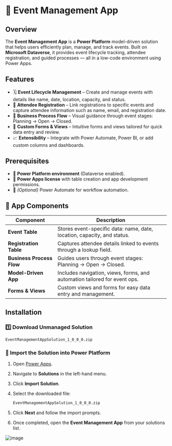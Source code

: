 # 📅 Event Management App

## Overview  
The **Event Management App** is a **Power Platform** model-driven solution that helps users efficiently plan, manage, and track events. Built on **Microsoft Dataverse**, it provides event lifecycle tracking, attendee registration, and guided processes — all in a low-code environment using Power Apps.

## Features  
- 🗓️ **Event Lifecycle Management** – Create and manage events with details like name, date, location, capacity, and status.  
- 🙋 **Attendee Registration** – Link registrations to specific events and capture attendee information such as name, email, and registration date.  
- 🔄 **Business Process Flow** – Visual guidance through event stages: Planning → Open → Closed.  
- 🧩 **Custom Forms & Views** – Intuitive forms and views tailored for quick data entry and review.  
- 📈 **Extensibility** – Integrate with Power Automate, Power BI, or add custom columns and dashboards.

## Prerequisites  
- 🔹 **Power Platform environment** (Dataverse enabled).  
- 🔹 **Power Apps license** with table creation and app development permissions.  
- 🔹 *(Optional)* Power Automate for workflow automation.
  
## 🧩 App Components

| Component                 | Description                                                                 |
|--------------------------|-----------------------------------------------------------------------------|
| **Event Table**           | Stores event-specific data: name, date, location, capacity, and status.     |
| **Registration Table**    | Captures attendee details linked to events through a lookup field.          |
| **Business Process Flow** | Guides users through event stages: Planning → Open → Closed.                |
| **Model-Driven App**      | Includes navigation, views, forms, and automation tailored for event ops.   |
| **Forms & Views**         | Custom views and forms for easy data entry and management.                  |

## Installation  

### 1️⃣ Download Unmanaged Solution  
```sh
EventManagementAppSolution_1_0_0_0.zip
```
### 🔄 Import the Solution into Power Platform  

1. Open [Power Apps](https://make.powerapps.com).  
2. Navigate to **Solutions** in the left-hand menu.  
3. Click **Import Solution**.  
4. Select the downloaded file:

    ```sh
    EventManagementAppSolution_1_0_0_0.zip
    ```

5. Click **Next** and follow the import prompts.  
6. Once completed, open the **Event Management App** from your solutions list.

![image](https://github.com/user-attachments/assets/fa70850d-f477-4061-bea7-b5c0f363c4e8)
